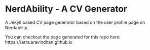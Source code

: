 # NerdAbility - A CV Generator
A Jekyll based CV page generator based on the user profile page on Nerdability.

You can checkout the page generated for this repo here: https:///arra.aravindhan.github.io


